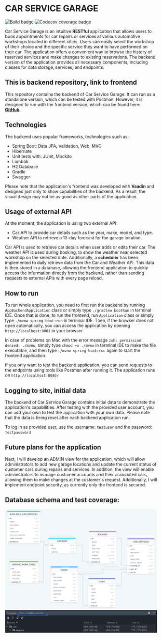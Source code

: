 # CAR SERVICE GARAGE

[![Build badge](https://img.shields.io/github/actions/workflow/status/viepovsky/Car-Service-Garage-Backend/gradle.yml?style=plastic)](https://github.com/viepovsky/Car-Service-Garage-Backend/actions/workflows/gradle.yml)
[![Codecov coverage badge](https://img.shields.io/codecov/c/github/viepovsky/Car-Service-Garage-Backend?style=plastic)](https://codecov.io/github/viepovsky/Car-Service-Garage-Backend)

Car Service Garage is an intuitive **RESTful** application that allows users to book appointments for car repairs or services at various automotive workshops located in different cities. Users can easily select the workshop of their choice and the specific service they want to have performed on their car.
The application offers a convenient way to browse the history of reserved services and make changes to existing reservations.
The backend version of the application provides all necessary components, including classes for data storage, services, and endpoints.

## This is backend repository, link to frontend

This repository contains the backend of Car Service Garage.
It can run as a standalone version, which can be tested with Postman. However, it is designed to run with the frontend version, which can be found here: [**GitHub**](https://github.com/viepovsky/Car-Service-Garage-Frontend).

## Technologies

The backend uses popular frameworks, technologies such as:

- Spring Boot: Data JPA, Validation, Web, MVC
- Hibernate
- Unit tests with: JUnit, Mockito
- Lombok
- H2 Database
- Gradle
- Swagger

Please note that the application's frontend was developed with **Vaadin** and designed just only to show capabilities of the backend. As a result, the visual design may not be as good as other parts of the application.

## Usage of external API

At the moment, the application is using two external API:

- Car API to provide car details such as the year, make, model, and type.
- Weather API to retrieve a 13-day forecast for the garage location.

Car API is used to retrieve car details when user adds or edits their car. The weather API is used during booking, to show the weather near selected workshop on the selected date. Additionally, a **scheduler** has been implemented to daily retrieve data from the Car and Weather API.
This data is then stored in a database, allowing the frontend application to quickly access the information directly from the backend, rather than sending requests to external APIs with every page reload.

## How to run

To run whole application, you need to first run the backend by running `AppBackendApplication` class or simply type `./gradlew bootRun` in terminal IDE. Once that is done, to run the frontend, run `Application` class or simply type `./mvnw spring-boot:run` in terminal IDE. Then, if the browser does not open automatically, you can access the application by opening `http://localhost:8081` in your browser.

In case of problems on Mac with the error message `zsh: permission denied: ./mvnw`, simply type `chmod +x ./mvnw` in terminal IDE to make the file executable, and then type `./mvnw spring-boot:run` again to start the frontend application.

If you only want to test the backend application, you can send requests to the endpoints using tools like Postman after running it. The application runs on `http://localhost:8080/`

## Logging to site, initial data

The backend of Car Service Garage contains initial data to demonstrate the application's capabilities. After testing with the provided user account, you can add your own to test the application with your own data. Please note that the data is being reset after each backend application run.

To log in as provided user, use the username: `testuser` and the password: `testpassword`

## Future plans for the application

Next, I will develop an ADMIN view for the application, which will allow administrators to add new garage locations and update the current status of customer cars during repairs and services.
In addition, the view will enable administrators to manage customer accounts and their associated cars, allowing them to make changes at the customer's request.
Additionally, I will implement endpoint security, as currently only the frontend is secured.

## Database schema and test coverage:

![Database schema screenshot](src/main/resources/screenshots/database_schema.png)
![Test coverage screenshot](src/main/resources/screenshots/coverage.JPG)
